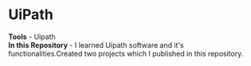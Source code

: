 # UiPath
<b>Tools</b> - Uipath<br>
<b>In this Repository</b> - I learned Uipath software and it's functionalities.Created two projects which I published in this repository.
